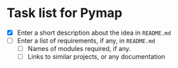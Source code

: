 # Task list for Pymap

- [x] Enter a short description about the idea in `README.md`
- [ ] Enter a list of requirements, if any, in `README.md`
    - [ ] Names of modules required, if any.
    - [ ] Links to similar projects, or any documentation